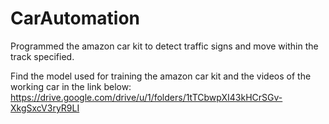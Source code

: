 # CarAutomation
Programmed the amazon car kit to detect traffic signs and move within the track specified.

Find the model used for training the amazon car kit and the videos of the working car in the link below:
https://drive.google.com/drive/u/1/folders/1tTCbwpXI43kHCrSGv-XkgSxcV3ryR9LI
